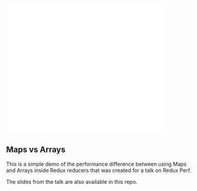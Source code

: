 



<object width="425" height="350">
  <param name="movie" value="http://www.youtube.com/user/wwwLoveWatercom?v=BTRN1YETpyg" />
  <param name="wmode" value="transparent" />
  <embed src="https://youtu.be/zAzejnrwRtY"
         type="application/x-shockwave-flash"
         wmode="transparent" width="425" height="350" />
</object>


## Maps vs Arrays

This is a simple demo of the performance difference between using Maps and Arrays inside Redux reducers that was created for a talk on Redux Perf.

The slides from the talk are also available in this repo.
